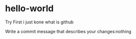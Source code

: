 # hello-world
Try First
i just kone what is github

Write a commit message that describes your changes:nothing

